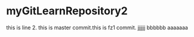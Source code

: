 # myGitLearnRepository2
this is line 2.
this is master commit.this is fz1 commit.
jjjjjj
bbbbbb
aaaaaaa
